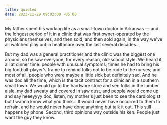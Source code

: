 ```yaml
---
title: quieted
date: 2023-11-29 09:02:00 -05:00
---
```


My father spent his working life as a small-town doctor in Arkansas — and the longest period of it in a clinic that was first owner-operated by the physicians themselves, and then sold, and then sold again, in the way we've all watched play out in healthcare over the last several decades.

But my dad was a general practitioner and the clinic was the biggest one around, so he saw everyone, for every reason, old-school style. We heard it all at dinner time: people with unusual symptoms; times he had to bring his big football-player's frame to remind folks not to be rude to the nurses; and most of all, people who were maybe a little sick but definitely sad. And he was doc all the time, which is the tacit contract for a clinician in a southern small town. We would go to the hardware store and see folks in the lumber aisle, my dad sweaty and covered in saw dust, and people would come up and say heeeyyyy doc, listen, my mother's just been to see the cardiologist but I wanna know what you think... It would never have occurred to them to refrain, and he would never have done anything but talk it out. This still happens by phone. Second, third opinions way outside his ken. People just want the guy they know.

